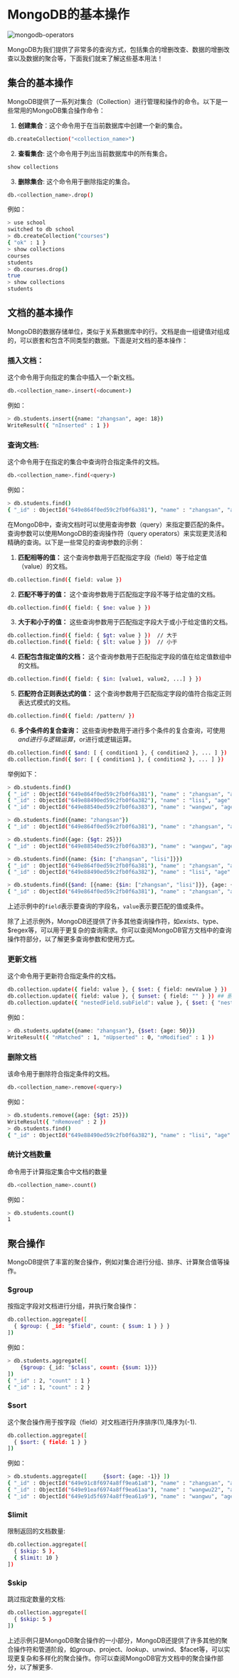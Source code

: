 # MongoDB的基本操作

![mongodb-operators](../images/mongodb-operators.jpeg)

MongoDB为我们提供了非常多的查询方式，包括集合的增删改查、数据的增删改查以及数据的聚合等，下面我们就来了解这些基本用法！

## 集合的基本操作

MongoDB提供了一系列对集合（Collection）进行管理和操作的命令。以下是一些常用的MongoDB集合操作命令：

1. **创建集合**：这个命令用于在当前数据库中创建一个新的集合。
```bash
db.createCollection("<collection_name>")
```
2. **查看集合**: 这个命令用于列出当前数据库中的所有集合。
```bash
show collections
```
3. **删除集合**: 这个命令用于删除指定的集合。
```bash
db.<collection_name>.drop()
```

例如：
```bash
> use school
switched to db school
> db.createCollection("courses")
{ "ok" : 1 }
> show collections
courses
students
> db.courses.drop()
true
> show collections
students
```

## 文档的基本操作

MongoDB的数据存储单位，类似于关系数据库中的行。文档是由一组键值对组成的，可以嵌套和包含不同类型的数据。下面是对文档的基本操作：

###  插入文档：
这个命令用于向指定的集合中插入一个新文档。
```bash
db.<collection_name>.insert(<document>)
```

例如：
```bash
> db.students.insert({name: "zhangsan", age: 18})
WriteResult({ "nInserted" : 1 })
```

### 查询文档: 
这个命令用于在指定的集合中查询符合指定条件的文档。
```bash
db.<collection_name>.find(<query>)
```

例如：
```bash
> db.students.find()
{ "_id" : ObjectId("649e864f0ed59c2fb0f6a381"), "name" : "zhangsan", "age" : 18 }
```

在MongoDB中，查询文档时可以使用查询参数（query）来指定要匹配的条件。查询参数可以使用MongoDB的查询操作符（query operators）来实现更灵活和精确的查询。以下是一些常见的查询参数的示例：

1. **匹配相等的值：** 这个查询参数用于匹配指定字段（field）等于给定值（value）的文档。
```bash
db.collection.find({ field: value })
```

2. **匹配不等于的值：** 这个查询参数用于匹配指定字段不等于给定值的文档。
```bash
db.collection.find({ field: { $ne: value } })
```

3. **大于和小于的值：** 这些查询参数用于匹配指定字段大于或小于给定值的文档。
```bash
db.collection.find({ field: { $gt: value } })  // 大于
db.collection.find({ field: { $lt: value } })  // 小于
```

4. **匹配包含指定值的文档：** 这个查询参数用于匹配指定字段的值在给定值数组中的文档。
```bash
db.collection.find({ field: { $in: [value1, value2, ...] } })
```

5. **匹配符合正则表达式的值：** 这个查询参数用于匹配指定字段的值符合指定正则表达式模式的文档。
```bash
db.collection.find({ field: /pattern/ })
```

6. **多个条件的复合查询：** 这些查询参数用于进行多个条件的复合查询，可使用$and进行与逻辑运算，$or进行或逻辑运算。
```bash
db.collection.find({ $and: [ { condition1 }, { condition2 }, ... ] })
db.collection.find({ $or: [ { condition1 }, { condition2 }, ... ] })
```

举例如下：
```bash
> db.students.find()
{ "_id" : ObjectId("649e864f0ed59c2fb0f6a381"), "name" : "zhangsan", "age" : 18 }
{ "_id" : ObjectId("649e88490ed59c2fb0f6a382"), "name" : "lisi", "age" : 25 }
{ "_id" : ObjectId("649e88540ed59c2fb0f6a383"), "name" : "wangwu", "age" : 30 }

> db.students.find({name: "zhangsan"})
{ "_id" : ObjectId("649e864f0ed59c2fb0f6a381"), "name" : "zhangsan", "age" : 18 }

> db.students.find({age: {$gt: 25}})
{ "_id" : ObjectId("649e88540ed59c2fb0f6a383"), "name" : "wangwu", "age" : 30 }

> db.students.find({name: {$in: ["zhangsan", "lisi"]}})
{ "_id" : ObjectId("649e864f0ed59c2fb0f6a381"), "name" : "zhangsan", "age" : 18 }
{ "_id" : ObjectId("649e88490ed59c2fb0f6a382"), "name" : "lisi", "age" : 25 }

> db.students.find({$and: [{name: {$in: ["zhangsan", "lisi"]}}, {age: {$lt: 25}}]})
{ "_id" : ObjectId("649e864f0ed59c2fb0f6a381"), "name" : "zhangsan", "age" : 18 }
```

上述示例中的`field`表示要查询的字段名，`value`表示要匹配的值或条件。

除了上述示例外，MongoDB还提供了许多其他查询操作符，如$exists、$type、$regex等，可以用于更复杂的查询需求。你可以查阅MongoDB官方文档中的查询操作符部分，以了解更多查询参数和使用方式。

### 更新文档
这个命令用于更新符合指定条件的文档。
```bash
db.collection.update({ field: value }, { $set: { field: newValue } })
db.collection.update({ field: value }, { $unset: { field: "" } }) ## 删除字段
db.collection.update({ "nestedField.subField": value }, { $set: { "nestedField.subField": newValue }}) ## 修改嵌套字段的值
```

例如：
```bash
> db.students.update({name: "zhangsan"}, {$set: {age: 50}})
WriteResult({ "nMatched" : 1, "nUpserted" : 0, "nModified" : 1 })
```

### 删除文档
该命令用于删除符合指定条件的文档。
```bash
db.<collection_name>.remove(<query>)
```

例如：
```bash
> db.students.remove({age: {$gt: 25}})
WriteResult({ "nRemoved" : 2 })
> db.students.find()
{ "_id" : ObjectId("649e88490ed59c2fb0f6a382"), "name" : "lisi", "age" : 25 }
```

### 统计文档数量
命令用于计算指定集合中文档的数量
```bash
db.<collection_name>.count()
```

例如：
```bash
> db.students.count()
1
```

## 聚合操作

MongoDB提供了丰富的聚合操作，例如对集合进行分组、排序、计算聚合值等操作。

### $group

按指定字段对文档进行分组，并执行聚合操作：
```bash
db.collection.aggregate([
  { $group: { _id: "$field", count: { $sum: 1 } } }
])
```

例如：
```bash
> db.students.aggregate([
    {$group: {_id: "$class", count: {$sum: 1}}}
])
{ "_id" : 2, "count" : 1 }
{ "_id" : 1, "count" : 2 }
```

### $sort

这个聚合操作用于按字段（field）对文档进行升序排序(1),降序为(-1).
```bash
db.collection.aggregate([
  { $sort: { field: 1 } }
])
```

例如：
```bash
> db.students.aggregate([     {$sort: {age: -1}} ])
{ "_id" : ObjectId("649e91c8f6974a8ff9ea61a8"), "name" : "zhangsan", "age" : 40, "class" : 1 }
{ "_id" : ObjectId("649e91eaf6974a8ff9ea61aa"), "name" : "wangwu22", "age" : 30, "class" : 2 }
{ "_id" : ObjectId("649e91d5f6974a8ff9ea61a9"), "name" : "wangwu", "age" : 20, "class" : 1 }
```

### $limit
限制返回的文档数量:
```bash
db.collection.aggregate([
  { $skip: 5 },
  { $limit: 10 }
])
```

### $skip
跳过指定数量的文档:
```bash
db.collection.aggregate([
  { $skip: 5 }
])
```

上述示例只是MongoDB聚合操作的一小部分，MongoDB还提供了许多其他的聚合操作符和管道阶段，如$group、$project、$lookup、$unwind、$facet等，可以实现更复杂和多样化的聚合操作。你可以查阅MongoDB官方文档中的聚合操作部分，以了解更多.